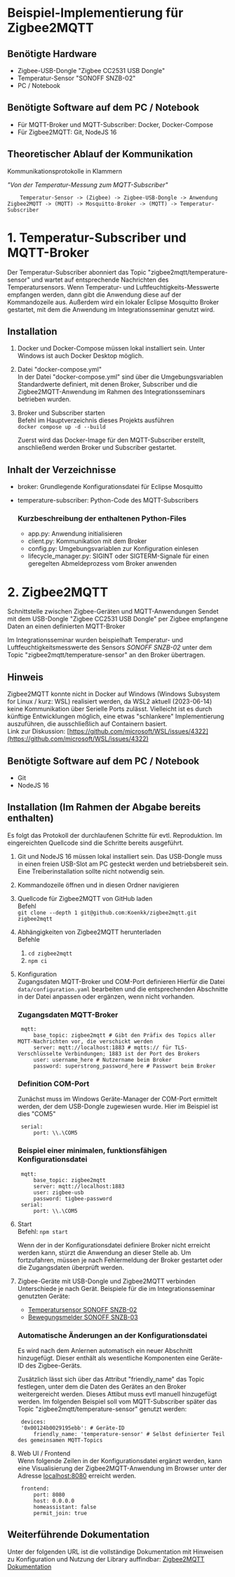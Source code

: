 # Beispiel-Implementierung für Zigbee2MQTT

## Benötigte Hardware

- Zigbee-USB-Dongle "Zigbee CC2531 USB Dongle"
- Temperatur-Sensor "SONOFF SNZB-02"
- PC / Notebook

## Benötigte Software auf dem PC / Notebook

- Für MQTT-Broker und MQTT-Subscriber: Docker, Docker-Compose
- Für Zigbee2MQTT: Git, NodeJS 16

## Theoretischer Ablauf der Kommunikation

Kommunikationsprotokolle in Klammern

*"Von der Temperatur-Messung zum MQTT-Subscriber"*

        Temperatur-Sensor -> (Zigbee) -> Zigbee-USB-Dongle -> Anwendung Zigbee2MQTT -> (MQTT) -> Mosquitto-Broker -> (MQTT) -> Temperatur-Subscriber

# 1. Temperatur-Subscriber und MQTT-Broker

Der Temperatur-Subscriber abonniert das Topic "zigbee2mqtt/temperature-sensor" und wartet auf entsprechende Nachrichten des Temperatursensors. Wenn Temperatur- und Luftfeuchtigkeits-Messwerte empfangen werden, dann gibt die Anwendung diese auf der Kommandozeile aus. Außerdem wird ein lokaler Eclipse Mosquitto Broker gestartet, mit dem die Anwendung im Integrationsseminar genutzt wird.

## Installation

1. Docker und Docker-Compose müssen lokal installiert sein. Unter Windows ist auch Docker Desktop möglich.
2. Datei "docker-compose.yml"  
In der Datei "docker-compose.yml" sind über die Umgebungsvariablen Standardwerte definiert, mit denen Broker, Subscriber und die Zigbee2MQTT-Anwendung im Rahmen des Integrationsseminars betrieben wurden.
3. Broker und Subscriber starten  
Befehl im Hauptverzeichnis dieses Projekts ausführen  
`docker compose up -d --build`

    Zuerst wird das Docker-Image für den MQTT-Subscriber erstellt, anschließend werden Broker und Subscriber gestartet.

## Inhalt der Verzeichnisse

- broker: Grundlegende Konfigurationsdatei für Eclipse Mosquitto
- temperature-subscriber: Python-Code des MQTT-Subscribers

    ### Kurzbeschreibung der enthaltenen Python-Files

    - app.py: Anwendung initialisieren  
    - client.py: Kommunikation mit dem Broker 
    - config.py: Umgebungsvariablen zur Konfiguration einlesen
    - lifecycle_manager.py: SIGINT oder SIGTERM-Signale für einen geregelten Abmeldeprozess vom Broker anwenden   

# 2. Zigbee2MQTT

Schnittstelle zwischen Zigbee-Geräten und MQTT-Anwendungen
Sendet mit dem USB-Dongle "Zigbee CC2531 USB Dongle" per Zigbee empfangene Daten an einen definierten MQTT-Broker

Im Integrationsseminar wurden beispielhaft Temperatur- und Luftfeuchtigkeitsmesswerte des Sensors *SONOFF SNZB-02* unter dem Topic "zigbee2mqtt/temperature-sensor" an den Broker übertragen.

## Hinweis

Zigbee2MQTT konnte nicht in Docker auf Windows (Windows Subsystem for Linux / kurz: WSL) realisiert werden, da WSL2 aktuell (2023-06-14) keine Kommunikation über Serielle Ports zulässt. Vielleicht ist es durch künftige Entwicklungen möglich, eine etwas "schlankere" Implementierung auszuführen, die ausschließlich auf Containern basiert.  
Link zur Diskussion: [https://github.com/microsoft/WSL/issues/4322](https://github.com/microsoft/WSL/issues/4322)

## Benötigte Software auf dem PC / Notebook

- Git
- NodeJS 16

## Installation (Im Rahmen der Abgabe bereits enthalten)

Es folgt das Protokoll der durchlaufenen Schritte für evtl. Reproduktion. Im eingereichten Quellcode sind die Schritte bereits ausgeführt.

1. Git und NodeJS 16 müssen lokal installiert sein. Das USB-Dongle muss in einen freien USB-Slot am PC gesteckt werden und betriebsbereit sein. Eine Treiberinstallation sollte nicht notwendig sein.
2. Kommandozeile öffnen und in diesen Ordner navigieren
3. Quellcode für Zigbee2MQTT von GitHub laden  
Befehl  
`git clone --depth 1 git@github.com:Koenkk/zigbee2mqtt.git zigbee2mqtt`
4. Abhängigkeiten von Zigbee2MQTT herunterladen  
Befehle  

    1. `cd zigbee2mqtt`
    2. `npm ci`

5. Konfiguration  
Zugangsdaten MQTT-Broker und COM-Port definieren
Hierfür die Datei `data/configuration.yaml` bearbeiten und die entsprechenden Abschnitte in der Datei anpassen oder ergänzen, wenn nicht vorhanden.

    ### Zugangsdaten MQTT-Broker

        mqtt:
            base_topic: zigbee2mqtt # Gibt den Präfix des Topics aller MQTT-Nachrichten vor, die verschickt werden
            server: mqtt://localhost:1883 # mqtts:// für TLS-Verschlüsselte Verbindungen; 1883 ist der Port des Brokers
            user: username_here # Nutzername beim Broker
            password: superstrong_password_here # Passwort beim Broker

    ### Definition COM-Port

    Zunächst muss im Windows Geräte-Manager der COM-Port ermittelt werden, der dem USB-Dongle zugewiesen wurde. Hier im Beispiel ist dies "COM5"

        serial:
            port: \\.\COM5

    ### Beispiel einer minimalen, funktionsfähigen Konfigurationsdatei

        mqtt:
            base_topic: zigbee2mqtt
            server: mqtt://localhost:1883
            user: zigbee-usb
            password: tigbee-password
        serial:
            port: \\.\COM5

6. Start  
Befehl: `npm start`

    Wenn der in der Konfigurationsdatei definiere Broker nicht erreicht werden kann, stürzt die Anwendung an dieser Stelle ab. Um fortzufahren, müssen je nach Fehlermeldung der Broker gestartet oder die Zugangsdaten überprüft werden.

7. Zigbee-Geräte mit USB-Dongle und Zigbee2MQTT verbinden  
Unterschiede je nach Gerät. Beispiele für die im Integrationsseminar genutzten Geräte:  

    - [Temperatursensor SONOFF SNZB-02](https://www.zigbee2mqtt.io/devices/SNZB-02.html)
    - [Bewegungsmelder SONOFF SNZB-03](https://www.zigbee2mqtt.io/devices/SNZB-03.html)

    ### Automatische Änderungen an der Konfigurationsdatei 

    Es wird nach dem Anlernen automatisch ein neuer Abschnitt hinzugefügt.
    Dieser enthält als wesentliche Komponenten eine Geräte-ID des Zigbee-Geräts.
    
    
    Zusätzlich lässt sich über das Attribut "friendly_name" das Topic festlegen, unter dem die Daten des Gerätes an den Broker weitergereicht werden. 
    Dieses Attibut muss evtl manuell hinzugefügt werden. Im folgenden Beispiel soll vom MQTT-Subscriber später das Topic "zigbee2mqtt/temperature-sensor" genutzt werden:

        devices:
        '0x00124b0029195ebb': # Geräte-ID
            friendly_name: 'temperature-sensor' # Selbst definierter Teil des gemeinsamen MQTT-Topics


8. Web UI / Frontend  
Wenn folgende Zeilen in der Konfigurationsdatei ergänzt werden, kann eine Visualisierung der Zigbee2MQTT-Anwendung im Browser unter der Adresse [localhost:8080](http://localhost:8080) erreicht werden.  

        frontend:
            port: 8080
            host: 0.0.0.0
            homeassistant: false
            permit_join: true

## Weiterführende Dokumentation

Unter der folgenden URL ist die vollständige Dokumentation mit Hinweisen zu Konfiguration und Nutzung der Library auffindbar: [Zigbee2MQTT Dokumentation](https://www.zigbee2mqtt.io/guide/getting-started/)
